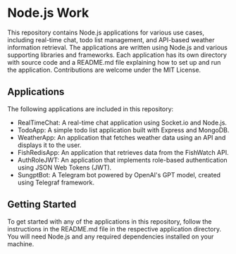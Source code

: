 # Node.js Work

This repository contains Node.js applications for various use cases, including real-time chat, todo list management, and API-based weather information retrieval. The applications are written using Node.js and various supporting libraries and frameworks. Each application has its own directory with source code and a README.md file explaining how to set up and run the application. Contributions are welcome under the MIT License.

## Applications

The following applications are included in this repository:

- RealTimeChat: A real-time chat application using Socket.io and Node.js.
- TodoApp: A simple todo list application built with Express and MongoDB.
- WeatherApp: An application that fetches weather data using an API and displays it to the user.
- FishRedisApp: An application that retrieves data from the FishWatch API.
- AuthRoleJWT: An application that implements role-based authentication using JSON Web Tokens (JWT).
- SungptBot: A Telegram bot powered by OpenAI's GPT model, created using Telegraf framework.

## Getting Started

To get started with any of the applications in this repository, follow the instructions in the README.md file in the respective application directory. You will need Node.js and any required dependencies installed on your machine.

